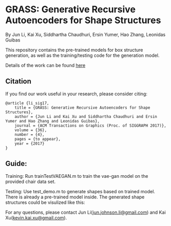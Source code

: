 # GRASS: Generative Recursive Autoencoders for Shape Structures

By Jun Li, Kai Xu, Siddhartha Chaudhuri, Ersin Yumer, Hao Zhang, Leonidas Guibas

This repository contains the pre-trained models for box structure generation, as well as the training/testing code for the generation model.

Details of the work can be found [here](http://kevinkaixu.net/projects/grass.html)

## Citation

If you find our work useful in your research, please consider citing:
   
    @article {li_sig17,
        title = {GRASS: Generative Recursive Autoencoders for Shape Structures},
        author = {Jun Li and Kai Xu and Siddhartha Chaudhuri and Ersin Yumer and Hao Zhang and Leonidas Guibas},
        journal = {ACM Transactions on Graphics (Proc. of SIGGRAPH 2017)},
        volume = {36},
        number = {4},
        pages = {to appear},
        year = {2017}
    }

## Guide:

Training:
Run trainTestVAEGAN.m to train the vae-gan model on the provided chair data set.

Testing:
Use test_demo.m to generate shapes based on trained model. There is already a pre-trained model inside. The generated shape structures could be visulized like this:


For any questions, please contact Jun Li(jun.johnson.li@gmail.com) and Kai Xu(kevin.kai.xu@gmail.com).
